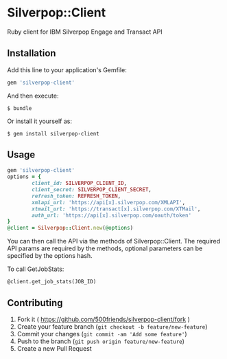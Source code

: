 # Silverpop::Client

Ruby client for IBM Silverpop Engage and Transact API

## Installation

Add this line to your application's Gemfile:

```ruby
gem 'silverpop-client'
```

And then execute:

    $ bundle

Or install it yourself as:

    $ gem install silverpop-client

## Usage

```ruby
gem 'silverpop-client'
options = {
        client_id: SILVERPOP_CLIENT_ID,
        client_secret: SILVERPOP_CLIENT_SECRET,
        refresh_token: REFRESH_TOKEN,
        xmlapi_url: 'https://api[x].silverpop.com/XMLAPI',
        xtmail_url: 'https://transact[x].silverpop.com/XTMail',
        auth_url: 'https://api[x].silverpop.com/oauth/token'
}
@client = Silverpop::Client.new(@options)
```

You can then call the API via the methods of Silverpop::Client.
The required API params are required by the methods, optional parameters can be specified by the options hash.

To call GetJobStats:

```
@client.get_job_stats(JOB_ID)
```

## Contributing

1. Fork it ( https://github.com/500friends/silverpop-client/fork )
2. Create your feature branch (`git checkout -b feature/new-feature`)
3. Commit your changes (`git commit -am 'Add some feature'`)
4. Push to the branch (`git push origin feature/new-feature`)
5. Create a new Pull Request
